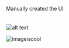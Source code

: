 Manually created the UI</br>
</br>
</br>
![alt text](https://img.shields.io/badge/Build-1.0.0-%2520)

![imageiscool](https://i.ibb.co/8LVDXrVn/fps.gif)
